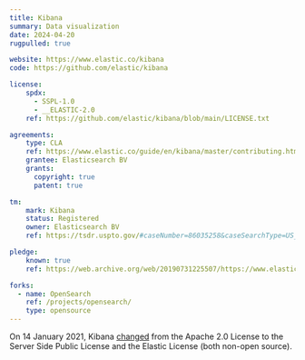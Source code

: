 ```yaml
---
title: Kibana
summary: Data visualization
date: 2024-04-20
rugpulled: true

website: https://www.elastic.co/kibana
code: https://github.com/elastic/kibana

license:
    spdx:
      - SSPL-1.0
      - __ELASTIC-2.0
    ref: https://github.com/elastic/kibana/blob/main/LICENSE.txt

agreements:
    type: CLA
    ref: https://www.elastic.co/guide/en/kibana/master/contributing.html#signing-contributor-agreement
    grantee: Elasticsearch BV
    grants:
      copyright: true
      patent: true

tm:
    mark: Kibana
    status: Registered
    owner: Elasticsearch BV
    ref: https://tsdr.uspto.gov/#caseNumber=86035258&caseSearchType=US_APPLICATION&caseType=DEFAULT&searchType=statusSearch

pledge:
    known: true
    ref: https://web.archive.org/web/20190731225507/https://www.elastic.co/what-is/open-x-pack

forks:
  - name: OpenSearch
    ref: /projects/opensearch/
    type: opensource
---
```

On 14 January 2021, Kibana [changed](https://www.elastic.co/blog/licensing-change) from the Apache 2.0 License to the Server Side Public License and the Elastic License (both non-open source).
